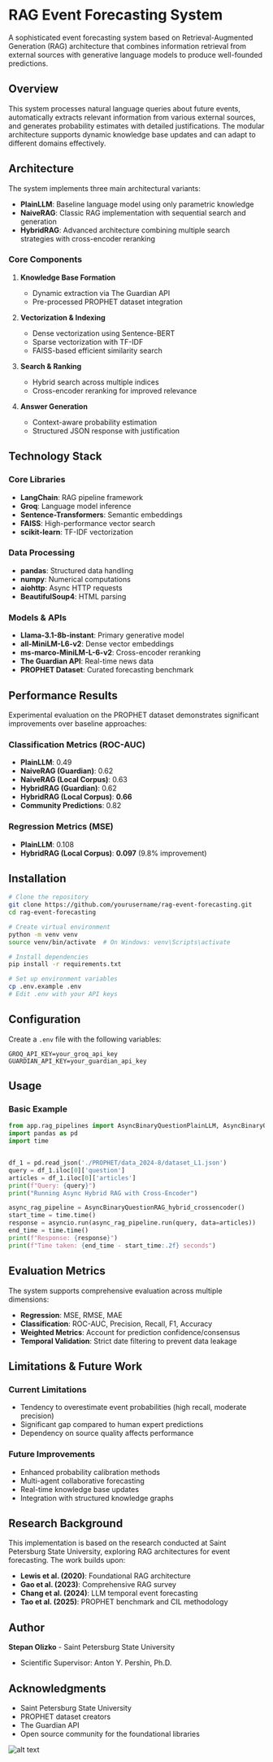 # RAG Event Forecasting System

A sophisticated event forecasting system based on Retrieval-Augmented Generation (RAG) architecture that combines information retrieval from external sources with generative language models to produce well-founded predictions.

## Overview

This system processes natural language queries about future events, automatically extracts relevant information from various external sources, and generates probability estimates with detailed justifications. The modular architecture supports dynamic knowledge base updates and can adapt to different domains effectively.

## Architecture

The system implements three main architectural variants:

- **PlainLLM**: Baseline language model using only parametric knowledge
- **NaiveRAG**: Classic RAG implementation with sequential search and generation
- **HybridRAG**: Advanced architecture combining multiple search strategies with cross-encoder reranking

### Core Components

1. **Knowledge Base Formation**
   - Dynamic extraction via The Guardian API
   - Pre-processed PROPHET dataset integration
   
2. **Vectorization & Indexing**
   - Dense vectorization using Sentence-BERT
   - Sparse vectorization with TF-IDF
   - FAISS-based efficient similarity search
   
3. **Search & Ranking**
   - Hybrid search across multiple indices
   - Cross-encoder reranking for improved relevance
   
4. **Answer Generation**
   - Context-aware probability estimation
   - Structured JSON response with justification

## Technology Stack

### Core Libraries
- **LangChain**: RAG pipeline framework
- **Groq**: Language model inference
- **Sentence-Transformers**: Semantic embeddings
- **FAISS**: High-performance vector search
- **scikit-learn**: TF-IDF vectorization

### Data Processing
- **pandas**: Structured data handling
- **numpy**: Numerical computations
- **aiohttp**: Async HTTP requests
- **BeautifulSoup4**: HTML parsing

### Models & APIs
- **Llama-3.1-8b-instant**: Primary generative model
- **all-MiniLM-L6-v2**: Dense vector embeddings
- **ms-marco-MiniLM-L-6-v2**: Cross-encoder reranking
- **The Guardian API**: Real-time news data
- **PROPHET Dataset**: Curated forecasting benchmark

## Performance Results

Experimental evaluation on the PROPHET dataset demonstrates significant improvements over baseline approaches:

### Classification Metrics (ROC-AUC)
- **PlainLLM**: 0.49
- **NaiveRAG (Guardian)**: 0.62
- **NaiveRAG (Local Corpus)**: 0.63
- **HybridRAG (Guardian)**: 0.62
- **HybridRAG (Local Corpus)**: **0.66**
- **Community Predictions**: 0.82

### Regression Metrics (MSE)
- **PlainLLM**: 0.108
- **HybridRAG (Local Corpus)**: **0.097** (9.8% improvement)

## Installation

```bash
# Clone the repository
git clone https://github.com/yourusername/rag-event-forecasting.git
cd rag-event-forecasting

# Create virtual environment
python -m venv venv
source venv/bin/activate  # On Windows: venv\Scripts\activate

# Install dependencies
pip install -r requirements.txt

# Set up environment variables
cp .env.example .env
# Edit .env with your API keys
```

## Configuration

Create a `.env` file with the following variables:

```env
GROQ_API_KEY=your_groq_api_key
GUARDIAN_API_KEY=your_guardian_api_key
```

## Usage

### Basic Example

```python
from app.rag_pipelines import AsyncBinaryQuestionPlainLLM, AsyncBinaryQuestionNaiveRAG, AsyncBinaryQuestionRAG_hybrid_crossencoder, AsyncBinaryQuestionRAG_hybrid_crossencoder_CoT
import pandas as pd
import time


df_1 = pd.read_json('./PROPHET/data_2024-8/dataset_L1.json')
query = df_1.iloc[0]['question']
articles = df_1.iloc[0]['articles']
print(f"Query: {query}")
print("Running Async Hybrid RAG with Cross-Encoder")

async_rag_pipeline = AsyncBinaryQuestionRAG_hybrid_crossencoder()
start_time = time.time()
response = asyncio.run(async_rag_pipeline.run(query, data=articles))
end_time = time.time()
print(f"Response: {response}")
print(f"Time taken: {end_time - start_time:.2f} seconds")

```

## Evaluation Metrics

The system supports comprehensive evaluation across multiple dimensions:

- **Regression**: MSE, RMSE, MAE
- **Classification**: ROC-AUC, Precision, Recall, F1, Accuracy
- **Weighted Metrics**: Account for prediction confidence/consensus
- **Temporal Validation**: Strict date filtering to prevent data leakage


## Limitations & Future Work

### Current Limitations
- Tendency to overestimate event probabilities (high recall, moderate precision)
- Significant gap compared to human expert predictions
- Dependency on source quality affects performance

### Future Improvements
- Enhanced probability calibration methods
- Multi-agent collaborative forecasting
- Real-time knowledge base updates
- Integration with structured knowledge graphs

## Research Background

This implementation is based on the research conducted at Saint Petersburg State University, exploring RAG architectures for event forecasting. The work builds upon:

- **Lewis et al. (2020)**: Foundational RAG architecture
- **Gao et al. (2023)**: Comprehensive RAG survey
- **Chang et al. (2024)**: LLM temporal event forecasting
- **Tao et al. (2025)**: PROPHET benchmark and CIL methodology


## Author

**Stepan Olizko** - Saint Petersburg State University
- Scientific Supervisor: Anton Y. Pershin, Ph.D.

## Acknowledgments

- Saint Petersburg State University
- PROPHET dataset creators
- The Guardian API
- Open source community for the foundational libraries



![alt text](graph.png)